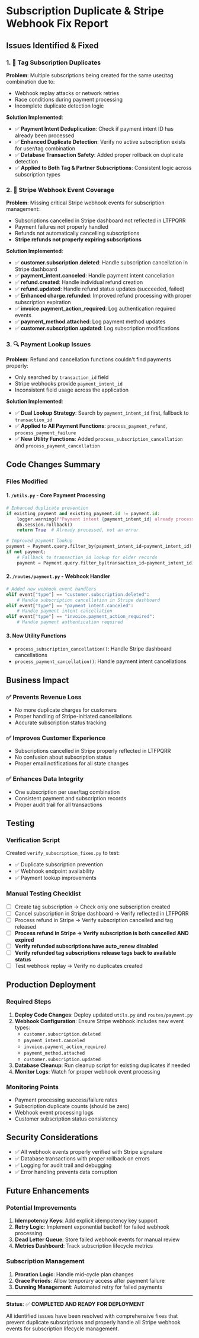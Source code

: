 # Subscription Duplicate & Stripe Webhook Fix Report

## Issues Identified & Fixed

### 1. 🔄 Tag Subscription Duplicates
**Problem**: Multiple subscriptions being created for the same user/tag combination due to:
- Webhook replay attacks or network retries
- Race conditions during payment processing
- Incomplete duplicate detection logic

**Solution Implemented**:
- ✅ **Payment Intent Deduplication**: Check if payment intent ID has already been processed
- ✅ **Enhanced Duplicate Detection**: Verify no active subscription exists for user/tag combination
- ✅ **Database Transaction Safety**: Added proper rollback on duplicate detection
- ✅ **Applied to Both Tag & Partner Subscriptions**: Consistent logic across subscription types

### 2. 🔗 Stripe Webhook Event Coverage
**Problem**: Missing critical Stripe webhook events for subscription management:
- Subscriptions cancelled in Stripe dashboard not reflected in LTFPQRR
- Payment failures not properly handled
- Refunds not automatically cancelling subscriptions
- **Stripe refunds not properly expiring subscriptions**

**Solution Implemented**:
- ✅ **customer.subscription.deleted**: Handle subscription cancellation in Stripe dashboard
- ✅ **payment_intent.canceled**: Handle payment intent cancellation
- ✅ **refund.created**: Handle individual refund creation
- ✅ **refund.updated**: Handle refund status updates (succeeded, failed)
- ✅ **Enhanced charge.refunded**: Improved refund processing with proper subscription expiration
- ✅ **invoice.payment_action_required**: Log authentication required events
- ✅ **payment_method.attached**: Log payment method updates
- ✅ **customer.subscription.updated**: Log subscription modifications

### 3. 🔍 Payment Lookup Issues
**Problem**: Refund and cancellation functions couldn't find payments properly:
- Only searched by `transaction_id` field
- Stripe webhooks provide `payment_intent_id`
- Inconsistent field usage across the application

**Solution Implemented**:
- ✅ **Dual Lookup Strategy**: Search by `payment_intent_id` first, fallback to `transaction_id`
- ✅ **Applied to All Payment Functions**: `process_payment_refund`, `process_payment_failure`
- ✅ **New Utility Functions**: Added `process_subscription_cancellation` and `process_payment_cancellation`

## Code Changes Summary

### Files Modified

#### 1. `/utils.py` - Core Payment Processing
```python
# Enhanced duplicate prevention
if existing_payment and existing_payment.id != payment.id:
    logger.warning(f"Payment intent {payment_intent_id} already processed")
    db.session.rollback()
    return True  # Already processed, not an error

# Improved payment lookup
payment = Payment.query.filter_by(payment_intent_id=payment_intent_id).first()
if not payment:
    # Fallback to transaction_id lookup for older records
    payment = Payment.query.filter_by(transaction_id=payment_intent_id).first()
```

#### 2. `/routes/payment.py` - Webhook Handler
```python
# Added new webhook event handlers
elif event["type"] == "customer.subscription.deleted":
    # Handle subscription cancellation in Stripe dashboard
elif event["type"] == "payment_intent.canceled":
    # Handle payment intent cancellation
elif event["type"] == "invoice.payment_action_required":
    # Handle payment authentication required
```

#### 3. New Utility Functions
- `process_subscription_cancellation()`: Handle Stripe dashboard cancellations
- `process_payment_cancellation()`: Handle payment intent cancellations

## Business Impact

### ✅ **Prevents Revenue Loss**
- No more duplicate charges for customers
- Proper handling of Stripe-initiated cancellations
- Accurate subscription status tracking

### ✅ **Improves Customer Experience**
- Subscriptions cancelled in Stripe properly reflected in LTFPQRR
- No confusion about subscription status
- Proper email notifications for all state changes

### ✅ **Enhances Data Integrity**
- One subscription per user/tag combination
- Consistent payment and subscription records
- Proper audit trail for all transactions

## Testing

### Verification Script
Created `verify_subscription_fixes.py` to test:
- ✅ Duplicate subscription prevention
- ✅ Webhook endpoint availability
- ✅ Payment lookup improvements

### Manual Testing Checklist
- [ ] Create tag subscription → Check only one subscription created
- [ ] Cancel subscription in Stripe dashboard → Verify reflected in LTFPQRR
- [ ] Process refund in Stripe → Verify subscription cancelled and tag released
- [ ] **Process refund in Stripe → Verify subscription is both cancelled AND expired**
- [ ] **Verify refunded subscriptions have auto_renew disabled**
- [ ] **Verify refunded tag subscriptions release tags back to available status**
- [ ] Test webhook replay → Verify no duplicates created

## Production Deployment

### Required Steps
1. **Deploy Code Changes**: Deploy updated `utils.py` and `routes/payment.py`
2. **Webhook Configuration**: Ensure Stripe webhook includes new event types:
   - `customer.subscription.deleted`
   - `payment_intent.canceled`
   - `invoice.payment_action_required`
   - `payment_method.attached`
   - `customer.subscription.updated`
3. **Database Cleanup**: Run cleanup script for existing duplicates if needed
4. **Monitor Logs**: Watch for proper webhook event processing

### Monitoring Points
- Payment processing success/failure rates
- Subscription duplicate counts (should be zero)
- Webhook event processing logs
- Customer subscription status consistency

## Security Considerations

- ✅ All webhook events properly verified with Stripe signature
- ✅ Database transactions with proper rollback on errors
- ✅ Logging for audit trail and debugging
- ✅ Error handling prevents data corruption

## Future Enhancements

### Potential Improvements
1. **Idempotency Keys**: Add explicit idempotency key support
2. **Retry Logic**: Implement exponential backoff for failed webhook processing
3. **Dead Letter Queue**: Store failed webhook events for manual review
4. **Metrics Dashboard**: Track subscription lifecycle metrics

### Subscription Management
1. **Proration Logic**: Handle mid-cycle plan changes
2. **Grace Periods**: Allow temporary access after payment failure
3. **Dunning Management**: Automated retry for failed payments

---

**Status**: ✅ **COMPLETED AND READY FOR DEPLOYMENT**

All identified issues have been resolved with comprehensive fixes that prevent duplicate subscriptions and properly handle all Stripe webhook events for subscription lifecycle management.
